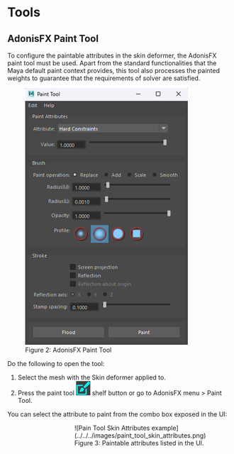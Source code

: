 # Tools

## AdonisFX Paint Tool

To configure the paintable attributes in the skin deformer, the AdonisFX paint tool must be used. Apart from the standard functionalities that the Maya default paint context provides, this tool also processes the painted weights to guarantee that the requirements of solver are satisfied.

<figure>
  <img src="../../../images/paint_tool.png" caption="AdonisFX Paint Tool"> 
  <figcaption>Figure 2: AdonisFX Paint Tool</figcaption>
</figure>

Do the following to open the tool:

  1. Select the mesh with the Skin deformer applied to.
  2. Press the paint tool ![paint tool](../../../images/adn_paint_tool.png) shelf button or go to AdonisFX menu > Paint Tool.

You can select the attribute to paint from the combo box exposed in the UI:

<figure style="margin-left:30%;" markdown> 
  ![Pain Tool Skin Attributes example](../../../images/paint_tool_skin_attributes.png) 
  <figcaption> Figure 3: Paintable attributes listed in the UI. </figcaption>
</figure>